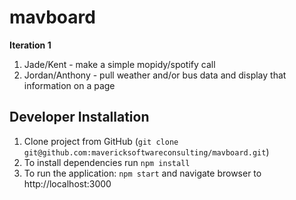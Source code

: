 # mavboard

**Iteration 1**
1. Jade/Kent - make a simple mopidy/spotify call
2. Jordan/Anthony - pull weather and/or bus data and display that information on a page


**Developer Installation**
---
1. Clone project from GitHub (`git clone git@github.com:mavericksoftwareconsulting/mavboard.git`)
3. To install dependencies run `npm install`
4. To run the application: `npm start` and navigate browser to http://localhost:3000
